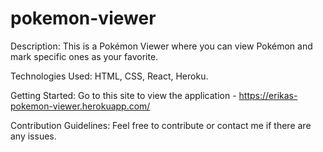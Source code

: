 # pokemon-viewer

Description: This is a Pokémon Viewer where you can view Pokémon and mark specific ones as your favorite.

Technologies Used: HTML, CSS, React, Heroku.

Getting Started: Go to this site to view the application - https://erikas-pokemon-viewer.herokuapp.com/

Contribution Guidelines: Feel free to contribute or contact me if there are any issues.
